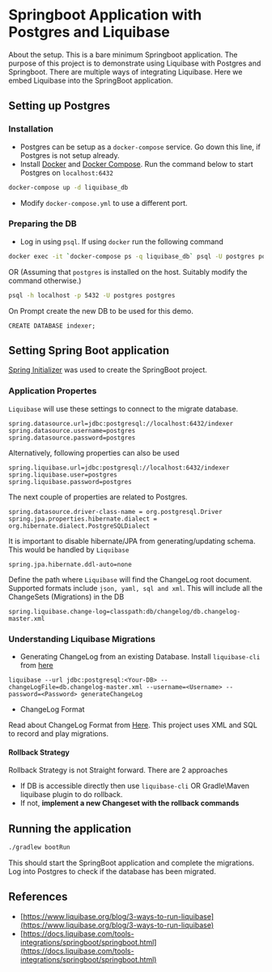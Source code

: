 # Springboot Application with Postgres and Liquibase
About the setup. This is a bare minimum Springboot application. The purpose of this project is to demonstrate using Liquibase with Postgres and Springboot. There are multiple ways of integrating Liquibase. Here we embed Liquibase into the SpringBoot application. 
## Setting up Postgres
### Installation
* Postgres can be setup as a `docker-compose` service. Go down this line, if Postgres is not setup already.
* Install [Docker](https://docs.docker.com/engine/install/) and [Docker Compose](https://docs.docker.com/compose/install/). Run the command below to start Postgres on ```localhost:6432```
```bash
docker-compose up -d liquibase_db
```
* Modify ```docker-compose.yml``` to use a different port.
### Preparing the DB
* Log in using ```psql```. If using ```docker``` run the following command
```bash
docker exec -it `docker-compose ps -q liquibase_db` psql -U postgres postgres
```
OR (Assuming that ```postgres``` is installed on the host. Suitably modify the command otherwise.)
```bash
psql -h localhost -p 5432 -U postgres postgres
```
On Prompt create the new DB to be used for this demo.
```psql
CREATE DATABASE indexer;
```


## Setting Spring Boot application
[Spring Initializer](https://start.spring.io/) was used to create the SpringBoot project.
### Application Propertes
```Liquibase``` will use these settings to connect to the migrate database.
```
spring.datasource.url=jdbc:postgresql://localhost:6432/indexer
spring.datasource.username=postgres
spring.datasource.password=postgres
```
Alternatively, following properties can also be used
```
spring.liquibase.url=jdbc:postgresql://localhost:6432/indexer
spring.liquibase.user=postgres
spring.liquibase.password=postgres
```
The next couple of properties are related to Postgres.
```
spring.datasource.driver-class-name = org.postgresql.Driver
spring.jpa.properties.hibernate.dialect = org.hibernate.dialect.PostgreSQLDialect
```
It is important to disable hibernate/JPA from generating/updating schema. This would be handled by ```Liquibase``` 
```
spring.jpa.hibernate.ddl-auto=none
```
Define the path where ```Liquibase``` will find the ChangeLog root document. Supported formats include ```json, yaml, sql and xml```. This will include all the ChangeSets (Migrations) in the DB
```
spring.liquibase.change-log=classpath:db/changelog/db.changelog-master.xml
```
### Understanding Liquibase Migrations
- Generating ChangeLog from an existing Database. Install ```liquibase-cli``` from [here](https://www.liquibase.org/download)
```
liquibase --url jdbc:postgresql:<Your-DB> --changeLogFile=db.changelog-master.xml --username=<Username> --password=<Password> generateChangeLog
```
- ChangeLog Format

Read about ChangeLog Format from [Here](https://docs.liquibase.com/concepts/basic/changelog.html). This project uses XML and SQL to record and play migrations.

#### Rollback Strategy
Rollback Strategy is not Straight forward. There are 2 approaches
- If DB is accessible directly
  then use ```liquibase-cli``` OR Gradle\Maven liquibase plugin to do rollback.
- If not, **implement a new Changeset with the rollback commands**  

## Running the application
```bash
./gradlew bootRun
```
This should start the SpringBoot application and complete the migrations. Log into Postgres to check if the database has been migrated.

## References
- [https://www.liquibase.org/blog/3-ways-to-run-liquibase](https://www.liquibase.org/blog/3-ways-to-run-liquibase)
- [https://docs.liquibase.com/tools-integrations/springboot/springboot.html](https://docs.liquibase.com/tools-integrations/springboot/springboot.html)
